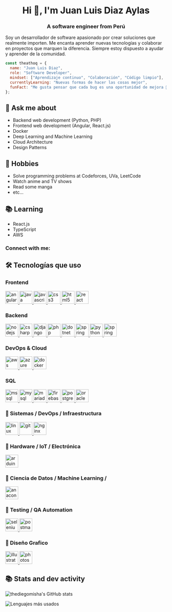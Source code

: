 <h1 align="center">Hi 👋, I'm Juan Luis Diaz Aylas</h1>
<h3 align="center">A software engineer from Perú</h3>

Soy un desarrollador de software apasionado por crear soluciones que realmente importen. Me encanta aprender nuevas tecnologías y colaborar en proyectos que marquen la diferencia. Siempre estoy dispuesto a ayudar y aprender de la comunidad.

```javascript
const theathoq = {
  name: "Juan Luis Diaz",
  role: "Software Developer",
  mindset: ["Aprendizaje continuo", "Colaboración", "Código limpio"],
  currentlyLearning: "Nuevas formas de hacer las cosas mejor",
  funFact: "Me gusta pensar que cada bug es una oportunidad de mejora 🐛➡️✨"
};
```

## 💬 Ask me about
- Backend web development (Python, PHP)
- Frontend web development (Angular, React.js)
- Docker
- Deep Learning and Machine Learning
- Cloud Architecture
- Design Patterns

## 📅 Hobbies
- Solve programming problems at Codeforces, UVa, LeetCode
- Watch anime and TV shows
- Read some manga
- etc...

## 📚 Learning
- React.js
- TypeScript
- AWS


<h3 align="left">Connect with me:</h3>
<p align="left">
</p>

## 🛠️ Tecnologías que uso

### Frontend
<p align="left">
  <a href="https://developer.mozilla.org/en-US/docs/Web/angular" target="_blank" rel="noreferrer">
    <img src="https://skillicons.dev/icons?i=angular" alt="angular" width="40" height="40"/> </a>
   <a href="https://developer.mozilla.org/en-US/docs/Web/java" target="_blank" rel="noreferrer">
     <img src="https://skillicons.dev/icons?i=java" alt="java" width="40" height="40"/> </a> 
  <a href="https://developer.mozilla.org/en-US/docs/Web/javascript" target="_blank" rel="noreferrer">
    <img src="https://skillicons.dev/icons?i=js" alt="javascript" width="40" height="40"/> </a> 
  <a href="https://developer.mozilla.org/en-US/docs/Web/css3" target="_blank" rel="noreferrer">
    <img src="https://skillicons.dev/icons?i=css" alt="css3" width="40" height="40"/> </a> 
  <a href="https://developer.mozilla.org/en-US/docs/Web/html5" target="_blank" rel="noreferrer">
    <img src="https://skillicons.dev/icons?i=html" alt="html5" width="40" height="40"/> </a>
  <a href="https://developer.mozilla.org/en-US/docs/Web/react" target="_blank" rel="noreferrer">
    <img src="https://skillicons.dev/icons?i=react" alt="react" width="40" height="40"/> </a> 


### Backend
  <a href="https://developer.mozilla.org/en-US/docs/Web/nodejs" target="_blank" rel="noreferrer"> 
  <img src="https://skillicons.dev/icons?i=nodejs" alt="nodejs" width="40" height="40"/> </a>
  <a href="https://developer.mozilla.org/en-US/docs/Web/csharp" target="_blank" rel="noreferrer">
    <img src="https://skillicons.dev/icons?i=cs" alt="csharp" width="40" height="40"/> </a>
  <a href="https://developer.mozilla.org/en-US/docs/Web/django" target="_blank" rel="noreferrer"> 
    <img src="https://skillicons.dev/icons?i=django" alt="django" width="40" height="40"/> </a>
  <a href="https://developer.mozilla.org/en-US/docs/Web/php" target="_blank" rel="noreferrer"> 
    <img src="https://skillicons.dev/icons?i=php" alt="php" width="40" height="40"/> </a> 
  <a href="https://developer.mozilla.org/en-US/docs/Web/dotnet" target="_blank" rel="noreferrer">
    <img src="https://skillicons.dev/icons?i=dotnet" alt="dotnet" width="40" height="40"/> </a>
  <a href="https://developer.mozilla.org/en-US/docs/Web/spring" target="_blank" rel="noreferrer"> 
    <img src="https://skillicons.dev/icons?i=spring" alt="spring" width="40" height="40"/> </a>
  <a href="https://developer.mozilla.org/en-US/docs/Web/python" target="_blank" rel="noreferrer">
    <img src="https://skillicons.dev/icons?i=py" alt="python" width="40" height="40"/> </a>
    <a href="https://developer.mozilla.org/en-US/docs/Web/spring" target="_blank" rel="noreferrer"> 
    <img src="https://skillicons.dev/icons?i=spring" alt="spring" width="40" height="40"/> </a>
</p>

### DevOps & Cloud
<a href="https://developer.mozilla.org/en-US/docs/Web/aws" target="_blank" rel="noreferrer"> 
<img src="https://skillicons.dev/icons?i=aws" alt="aws" width="40" height="40"/> </a>
<a href="https://developer.mozilla.org/en-US/docs/Web/azure" target="_blank" rel="noreferrer"> 
  <img src="https://skillicons.dev/icons?i=azure" alt="azure" width="40" height="40"/> </a> 
<a href="https://developer.mozilla.org/en-US/docs/Web/docker" target="_blank" rel="noreferrer">
  <img src="https://skillicons.dev/icons?i=docker" alt="docker" width="40" height="40"/> </a> 


### SQL
 <a href="https://developer.mozilla.org/en-US/docs/Web/mssql" target="_blank" rel="noreferrer">
 <img src="https://cdn.jsdelivr.net/gh/devicons/devicon/icons/microsoftsqlserver/microsoftsqlserver-plain.svg" alt="mssql" width="40" height="40"/> </a> 
 <a href="https://developer.mozilla.org/en-US/docs/Web/mysql" target="_blank" rel="noreferrer"> 
   <img src="https://skillicons.dev/icons?i=mysql" alt="mysql" width="40" height="40"/> </a>
 <a href="https://developer.mozilla.org/en-US/docs/Web/mariadb" target="_blank" rel="noreferrer"> 
   <img src="https://cdn.jsdelivr.net/gh/devicons/devicon/icons/mysql/mysql-original-wordmark.svg" alt="mariadb" width="40" height="40"/> </a> 
 <a href="https://developer.mozilla.org/en-US/docs/Web/firebase" target="_blank" rel="noreferrer"> 
   <img src="https://skillicons.dev/icons?i=firebase" alt="firebase" width="40" height="40"/> </a>
 <a href="https://developer.mozilla.org/en-US/docs/Web/postgresql" target="_blank" rel="noreferrer"> 
   <img src="https://skillicons.dev/icons?i=postgres" alt="postgresql" width="40" height="40"/> </a>
 <a href="https://developer.mozilla.org/en-US/docs/Web/oracle" target="_blank" rel="noreferrer">
   <img src="https://cdn.jsdelivr.net/gh/devicons/devicon/icons/oracle/oracle-original.svg" alt="oracle" width="40" height="40"/> </a> 

### 🐧 Sistemas / DevOps / Infraestructura
<a href="https://developer.mozilla.org/en-US/search?q=linux" target="_blank" rel="noreferrer"> 
<img src="https://skillicons.dev/icons?i=linux" alt="linux" width="40" height="40"/> </a> 
 <a href="https://developer.mozilla.org/en-US/docs/Web/git" target="_blank" rel="noreferrer">
  <img src="https://skillicons.dev/icons?i=git" alt="git" width="40" height="40"/> </a> 
  <a href="https://developer.mozilla.org/en-US/docs/Web/nginx" target="_blank" rel="noreferrer"> 
  <img src="https://skillicons.dev/icons?i=nginx" alt="nginx" width="40" height="40"/> </a>   


### 🔧 Hardware / IoT / Electrónica
<a href="https://developer.mozilla.org/en-US/docs/Web/arduino" target="_blank" rel="noreferrer"> 
<img src="https://skillicons.dev/icons?i=arduino" alt="arduino" width="40" height="40"/> </a>

### 🧠 Ciencia de Datos / Machine Learning /

  <a href="https://developer.mozilla.org/en-US/docs/Web/anaconda" target="_blank" rel="noreferrer">
  <img src="https://skillicons.dev/icons?i=anaconda" alt="anaconda" width="40" height="40"/> </a>
 

### 🧪 Testing / QA Automation
  <a href="https://developer.mozilla.org/en-US/docs/Web/selenium" target="_blank" rel="noreferrer"> 
  <img src="https://skillicons.dev/icons?i=selenium" alt="selenium" width="40" height="40"/> </a>
  <a href="https://developer.mozilla.org/en-US/docs/Web/postman" target="_blank" rel="noreferrer"> 
    <img src="https://skillicons.dev/icons?i=postman" alt="postman" width="40" height="40"/> </a> 

### 🎨 Diseño Grafico  
  <a href="https://developer.mozilla.org/en-US/docs/Web/illustrator" target="_blank" rel="noreferrer"> 
    <img src="https://skillicons.dev/icons?i=illustrator" alt="illustrator" width="40" height="40"/> </a>  
  <a href="https://developer.mozilla.org/en-US/docs/Web/photoshop" target="_blank" rel="noreferrer">
    <img src="https://skillicons.dev/icons?i=photoshop" alt="photoshop" width="40" height="40"/> </a>  
  
  
</p>

## 📚 Stats and dev activity
![thediegomisha's GitHub stats](https://github-readme-stats.vercel.app/api?username=thediegomisha&show_icons=true&theme=radical)<p>
![Lenguajes más usados](https://github-readme-stats.vercel.app/api/top-langs/?username=thediegomisha&layout=compact&theme=tokyonight&hide_border=true)
